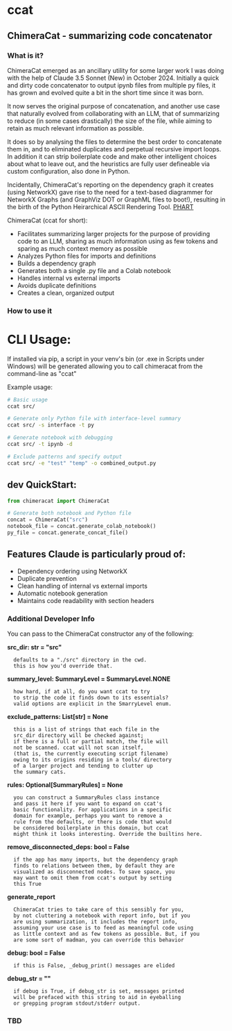 # ccat
ChimeraCat - summarizing code concatenator
----------------------------------

### What is it?
ChimeraCat emerged as an ancillary utility for some larger work I was 
doing with the help of Claude 3.5 Sonnet (New) in October 2024.
Initially a quick and dirty code concatenator to output ipynb files from multiple py files, it has grown and evolved quite a bit in the short time since it was born.


It now serves the original purpose of concatenation, and another use case that naturally evolved from collaborating with an LLM, that of summarizing to reduce (in some cases drastically) the size of the file, while aiming to retain as much relevant information as possible.  

It does so by analysing the files to determine the best order to concatenate them in, and to eliminated duplicates and perpetual recursive import loops. In addition it can strip boilerplate code and make other intelligent choices about what to leave out, and the heuristics are fully user defineable via custom configuration, also done in Python. 

Incidentally, ChimeraCat's reporting on the dependency graph it creates (using NetworkX) gave rise to the need for a text-based diagrammer for NetworkX Graphs (and GraphViz DOT or GraphML files to boot!), resulting in the birth of  the Python Heirarchical ASCII Rendering Tool. [PHART](https://github.com/scottvr/PHART)

ChimeraCat (ccat for short):

- Facilitates summarizing larger projects for the purpose of providing code to an LLM, sharing  as much information using as few tokens and sparing as much context memory as possible
- Analyzes Python files for imports and definitions
- Builds a dependency graph
- Generates both a single .py file and a Colab notebook
- Handles internal vs external imports
- Avoids duplicate definitions
- Creates a clean, organized output

### How to use it

# CLI Usage:

If installed via pip, a script in your venv's bin (or .exe in Scripts under Windows) will be generated allowing you to call chimeracat from the command-line as "ccat"

Example usage:
```bash
# Basic usage
ccat src/

# Generate only Python file with interface-level summary
ccat src/ -s interface -t py

# Generate notebook with debugging
ccat src/ -t ipynb -d

# Exclude patterns and specify output
ccat src/ -e "test" "temp" -o combined_output.py
```

## dev QuickStart:

```python
from chimeracat import ChimeraCat

# Generate both notebook and Python file
concat = ChimeraCat("src")
notebook_file = concat.generate_colab_notebook()
py_file = concat.generate_concat_file()
```

## Features Claude is particularly proud of:

- Dependency ordering using NetworkX
- Duplicate prevention
- Clean handling of internal vs external imports
- Automatic notebook generation
- Maintains code readability with section headers

### Additional Developer Info

You can pass to the ChimeraCat constructor any of the following:

   **src_dir: str = "src"**

      defaults to a "./src" directory in the cwd. 
      this is how you'd override that.

   **summary_level: SummaryLevel = SummaryLevel.NONE**

      how hard, if at all, do you want ccat to try 
      to strip the code it finds down to its essentials? 
      valid options are explicit in the SmarryLevel enum.

   **exclude_patterns: List[str] = None**

      this is a list of strings that each file in the 
      src_dir directory will be checked against; 
      if there is a full or partial match, the file will 
      not be scanned. ccat will not scan itself, 
      (that is, the currently executing script filename)
      owing to its origins residing in a tools/ directory 
      of a larger project and tending to clutter up 
      the summary cats.

   **rules: Optional[SummaryRules] = None**

      you can construct a SummaryRules class instance 
      and pass it here if you want to expand on ccat's 
      basic functionality. For applications in a specific 
      domain for example, perhaps you want to remove a 
      rule from the defaults, or there is code that would 
      be considered boilerplate in this domain, but ccat 
      might think it looks interesting. Override the builtins here. 

   **remove_disconnected_deps: bool = False**

      if the app has many imports, but the dependency graph 
      finds to relations between them, by default they are 
      visualized as disconnected nodes. To save space, you 
      may want to omit them from ccat's output by setting 
      this True
 
   **generate_report**

      ChimeraCat tries to take care of this sensibly for you,
      by not cluttering a notebook with report info, but if you
      are using summarization, it includes the report info, 
      assuming your use case is to feed as meaningful code using 
      as little context and as few tokens as possible. But, if you
      are some sort of madman, you can override this behavior

   **debug: bool = False**

      if this is False, _debug_print() messages are elided

   **debug_str = ""**

      if debug is True, if debug_str is set, messages printed 
      will be prefaced with this string to aid in eyeballing 
      or grepping program stdout/stderr output.

### TBD
